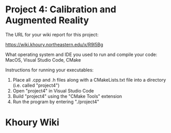 # Project 4: Calibration and Augmented Reality
The URL for your wiki report for this project:

https://wiki.khoury.northeastern.edu/x/R9l5Bg

What operating system and IDE you used to run and compile your code:
MacOS, Visual Studio Code, CMake

Instructions for running your executables:

1. Place all .cpp and .h files along with a CMakeLists.txt file into a directory (i.e. called "project4")
2. Open "project4" in Visual Studio Code
3. Build "project4" using the "CMake Tools" extension
4. Run the program by entering "./project4" 


# Khoury Wiki

